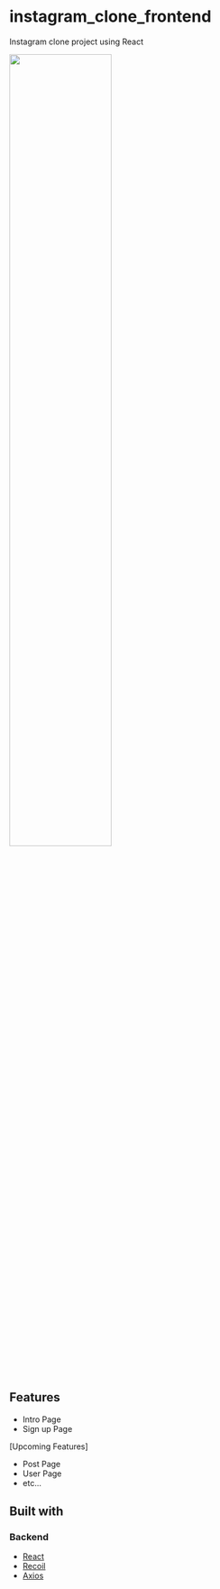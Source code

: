 # instagram_clone_frontend
Instagram clone project using React

<!-- [__>>LIVE DEMO__](https://yelp-campground-ic3l.onrender.com/)  -->
<img  width="60%" src=https://github.com/user-attachments/assets/721f52c0-2528-487e-be4d-28d82657090f/>

## Features

- Intro Page
- Sign up Page

[Upcoming Features]
- Post Page
- User Page
- etc...
  


## Built with

### Backend
- [React](https://fastapi.tiangolo.com/)
- [Recoil](https://www.mysql.com/)
- [Axios](https://www.sqlalchemy.org/)
